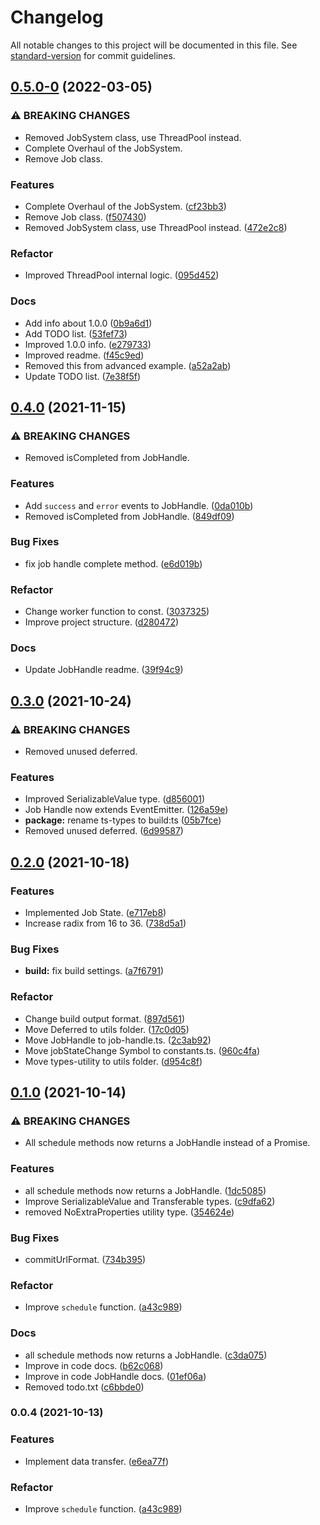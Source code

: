 # Changelog

All notable changes to this project will be documented in this file. See [standard-version](https://github.com/conventional-changelog/standard-version) for commit guidelines.

## [0.5.0-0](https://github.com/LzpTec/job-system/compare/v0.4.0...v0.5.0-0) (2022-03-05)


### ⚠ BREAKING CHANGES

* Removed JobSystem class, use ThreadPool instead.
* Complete Overhaul of the JobSystem.
* Remove Job class.

### Features

* Complete Overhaul of the JobSystem. ([cf23bb3](https://github.com/LzpTec/job-system/commit/cf23bb363bbc79896630e4497e8847805f1c7929))
* Remove Job class. ([f507430](https://github.com/LzpTec/job-system/commit/f507430bc88cd467a5b6be73efb4e74a96d7833a))
* Removed JobSystem class, use ThreadPool instead. ([472e2c8](https://github.com/LzpTec/job-system/commit/472e2c8d4f68419c39135d6f231ef38e52489365))


### Refactor

* Improved ThreadPool internal logic. ([095d452](https://github.com/LzpTec/job-system/commit/095d452a4d6e232a102b42ffdb15ad09eafedd30))


### Docs

* Add info about 1.0.0 ([0b9a6d1](https://github.com/LzpTec/job-system/commit/0b9a6d1a83bcde2e6e075c302589c07e453ea8e0))
* Add TODO list. ([53fef73](https://github.com/LzpTec/job-system/commit/53fef73c628c38c919f367fd382c0962414d8b33))
* Improved 1.0.0 info. ([e279733](https://github.com/LzpTec/job-system/commit/e2797333494919caafa6a72a0c4116c10e25204b))
* Improved readme. ([f45c9ed](https://github.com/LzpTec/job-system/commit/f45c9ed62ebf39522e30eeb0849b832bdf5bf562))
* Removed this from advanced example. ([a52a2ab](https://github.com/LzpTec/job-system/commit/a52a2ab1d1056d5f4a134cc35d18ecde42a50d7f))
* Update TODO list. ([7e38f5f](https://github.com/LzpTec/job-system/commit/7e38f5fa6819206728e157a44370061cd32f992a))

## [0.4.0](https://github.com/LzpTec/job-system/compare/v0.3.0...v0.4.0) (2021-11-15)


### ⚠ BREAKING CHANGES

* Removed isCompleted from JobHandle.

### Features

* Add `success` and `error` events to JobHandle. ([0da010b](https://github.com/LzpTec/job-system/commit/0da010bb82cf503e3aa026b1afbcf6c3ff47dcbb))
* Removed isCompleted from JobHandle. ([849df09](https://github.com/LzpTec/job-system/commit/849df094d7a6f596290827161ae7b9f9841e670d))


### Bug Fixes

* fix job handle complete method. ([e6d019b](https://github.com/LzpTec/job-system/commit/e6d019b98d305972cd7bbd3b3e5e04e390bfbcc6))


### Refactor

* Change worker function to const. ([3037325](https://github.com/LzpTec/job-system/commit/3037325c991c118f60166b2ded87f3825c5db6b7))
* Improve project structure. ([d280472](https://github.com/LzpTec/job-system/commit/d28047253332894c83a11c8e5b73fdd3e18d07d0))


### Docs

* Update JobHandle readme. ([39f94c9](https://github.com/LzpTec/job-system/commit/39f94c91e25bcf00787950c66efff0fba2c2a56e))

## [0.3.0](https://github.com/LzpTec/job-system/compare/v0.2.0...v0.3.0) (2021-10-24)


### ⚠ BREAKING CHANGES

* Removed unused deferred<T>.

### Features

* Improved SerializableValue type. ([d856001](https://github.com/LzpTec/job-system/commit/d8560016df2fe25b3ba315b248722a7946738d22))
* Job Handle now extends EventEmitter. ([126a59e](https://github.com/LzpTec/job-system/commit/126a59eb407d609575713c5875c8d69af79a6789))
* **package:** rename ts-types to build:ts ([05b7fce](https://github.com/LzpTec/job-system/commit/05b7fce206c39ec15190a7df30aa85e415fa4cb3))
* Removed unused deferred<T>. ([6d99587](https://github.com/LzpTec/job-system/commit/6d995877548cd6b6cde5af3f3d02782bb093749c))

## [0.2.0](https://github.com/LzpTec/job-system/compare/v0.1.0...v0.2.0) (2021-10-18)


### Features

* Implemented Job State. ([e717eb8](https://github.com/LzpTec/job-system/commit/e717eb828af3456285e44d3af3b2e696226fbdf4))
* Increase radix from 16 to 36. ([738d5a1](https://github.com/LzpTec/job-system/commit/738d5a13576427e90463a32a67cc55345b6d3019))


### Bug Fixes

* **build:** fix build settings. ([a7f6791](https://github.com/LzpTec/job-system/commit/a7f6791f3146bc70f1e6e483b70a89c7a80f6ff1))


### Refactor

* Change build output format. ([897d561](https://github.com/LzpTec/job-system/commit/897d561e923d4efe55b29b0be1bf2f0288e68405))
* Move Deferred<T> to utils folder. ([17c0d05](https://github.com/LzpTec/job-system/commit/17c0d050b2a0130a00c26695c8d2d6f6d2db4a41))
* Move JobHandle to job-handle.ts. ([2c3ab92](https://github.com/LzpTec/job-system/commit/2c3ab927d4db52c663972df953815cba0c92925d))
* Move jobStateChange Symbol to constants.ts. ([960c4fa](https://github.com/LzpTec/job-system/commit/960c4fa7130b927875c0632a452ddefa73d32c3a))
* Move types-utility to utils folder. ([d954c8f](https://github.com/LzpTec/job-system/commit/d954c8f8fa2ea43f34268caf7e9ca32e7eb3bcd7))

## [0.1.0](https://github.com/LzpTec/job-system/compare/v0.0.4...v0.1.0) (2021-10-14)


### ⚠ BREAKING CHANGES

* All schedule methods now returns a JobHandle<T> instead of a Promise<T>.

### Features

* all schedule methods now returns a JobHandle. ([1dc5085](https://github.com/LzpTec/job-system/commit/1dc5085e3c64ef3b42d8c19b0d48adafde9e4fbd))
* Improve SerializableValue and Transferable types. ([c9dfa62](https://github.com/LzpTec/job-system/commit/c9dfa62cd00e136da6b04bf23ffb94dd0efa3483))
* removed NoExtraProperties utility type. ([354624e](https://github.com/LzpTec/job-system/commit/354624e7bda8f593d9cd17cdc0abb07f486d573c))


### Bug Fixes

* commitUrlFormat. ([734b395](https://github.com/LzpTec/job-system/commit/734b3952a78b4e0f2b6c3ecf684d8bd89ce7668d))


### Refactor

* Improve `schedule` function. ([a43c989](https://github.com/LzpTec/job-system/commit/a43c9895a04299863174a1c23420e9a6cf0cb89c))


### Docs

* all schedule methods now returns a JobHandle. ([c3da075](https://github.com/LzpTec/job-system/commit/c3da075faf80bcc4edfc702de63933727c2ef930))
* Improve in code docs. ([b62c068](https://github.com/LzpTec/job-system/commit/b62c068d1b71ce5dd1daa20b4508dbacc3e62ebf))
* Improve in code JobHandle docs. ([01ef06a](https://github.com/LzpTec/job-system/commit/01ef06aff5a012159bdf38fe2b3e79596f3aba6a))
* Removed todo.txt ([c6bbde0](https://github.com/LzpTec/job-system/commit/c6bbde0c43e20bebbb280b74663f8ecd772d1922))

### 0.0.4 (2021-10-13)

### Features

* Implement data transfer. ([e6ea77f](https://github.com/LzpTec/job-system/commits/e6ea77fc347a78f1c9ea71c9514e983be3e7e0ff))

### Refactor

* Improve `schedule` function. ([a43c989](https://github.com/LzpTec/job-system/commits/a43c9895a04299863174a1c23420e9a6cf0cb89c))